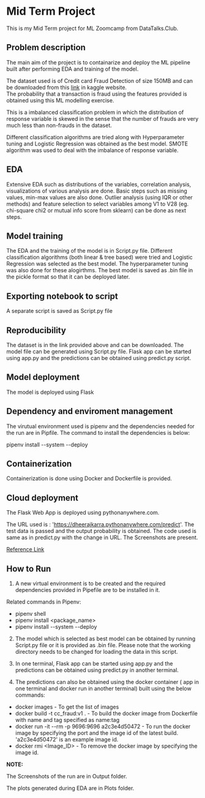 # Mid Term Project

This is my Mid Term project for ML Zoomcamp from DataTalks.Club.

## Problem description

The main aim of the project is to containarize and deploy the ML pipeline built
after performing EDA and training of the model. 

The dataset used is of Credit card Fraud Detection of size 150MB and can be
downloaded from this [link](https://www.kaggle.com/datasets/mlg-ulb/creditcardfraud) in kaggle website.  
The probability that a transaction is fraud using the features provided is obtained
using this ML modelling exercise.

This is a imbalanced classification problem in which the distribution of response
variable is skewed in the sense that the number of frauds are very much less
than non-frauds in the dataset.

Different classification algorithms are tried along with Hyperparameter tuning
and Logistic Regression was obtained as the best model. SMOTE algorithm was 
used to deal with the imbalance of response variable. 

## EDA
Extensive EDA such as distributions of the variables, correlation analysis, visualizations of various
analysis are done. Basic steps such as missing values, min-max values are also done.
Outlier analysis (using IQR or other methods) and feature selection 
to select variables among V1 to V28 (eg. chi-square chi2 or mutual info score from sklearn) 
can be done as next steps.

## Model training
The EDA and the training of the model is in Script.py file. Different 
classification algorithms (both linear & tree based) were tried and 
Logistic Regression was selected as the best model. The hyperparameter tuning was
also done for these alogirthms. The best model is saved
as .bin file in the pickle format so that it can be deployed later.

## Exporting notebook to script
A separate script is saved as Script.py file

## Reproducibility
The dataset is in the link provided above and can be downloaded.
The model file can be generated using Script.py file. Flask app can be 
started using app.py and the predictions can be obtained using predict.py script.

## Model deployment
The model is deployed using Flask

## Dependency and enviroment management
The virutual environment used is pipenv and the dependencies needed for the run 
are in Pipfile. The command to install the dependencies is below:

pipenv install --system --deploy

## Containerization
Containerization is done using Docker and Dockerfile is provided.

## Cloud deployment
The Flask Web App is deployed using pythonanywhere.com. 

The URL used is : 'https://dheerajkarra.pythonanywhere.com/predict'. The test 
data is passed and the output probability is obtained. The code used is same as 
in predict.py with the change in URL. The Screenshots are present. 

[Reference Link](https://github.com/nindate/ml-zoomcamp-exercises/blob/main/how-to-use-pythonanywhere.md)


## How to Run

1. A new virtual environment is to be created and the required dependencies 
provided in Pipefile are to be installed in it.

Related commands in Pipenv: 
* pipenv shell
* pipenv install <package_name>
* pipenv install --system --deploy

2. The model which is selected as best model can be obtained by running 
Script.py file or it is provided as .bin file. Please note that the working 
directory needs to be changed for loading the data in this script.

3. In one terminal, Flask app can be started using app.py and the predictions 
can be obtained using predict.py in another terminal.

4. The predictions can also be obtained using the docker container (
app in one terminal and docker run in another terminal) built using the 
below commands:

*  docker images - To get the list of images
*  docker build -t cc_fraud:v1 .  - To build the docker image from Dockerfile
with name and tag specified as name:tag
*  docker run -it --rm -p 9696:9696 a2c3e4d50472 - To run the docker image 
by specifying the port and the image id of the latest build.
'a2c3e4d50472' is an example image id.
*  docker rmi <Image_ID> - To remove the docker image by specifying the image id.

**NOTE:**

The Screenshots of the run are in Output folder.

The plots generated during EDA are in Plots folder.
